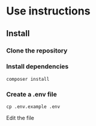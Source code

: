 # Use instructions

## Install

### Clone the repository

### Install dependencies

```
composer install
```

### Create a .env file

```
cp .env.example .env
```

Edit the file


